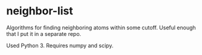 # neighbor-list

Algorithms for finding neighboring atoms within some cutoff. Useful enough that I put it in a separate repo.

Used Python 3. Requires numpy and scipy.